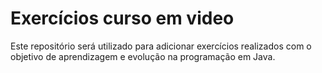 # Exercícios curso em video
Este repositório será utilizado para adicionar exercícios realizados com o objetivo de aprendizagem e evolução na programação em Java.
